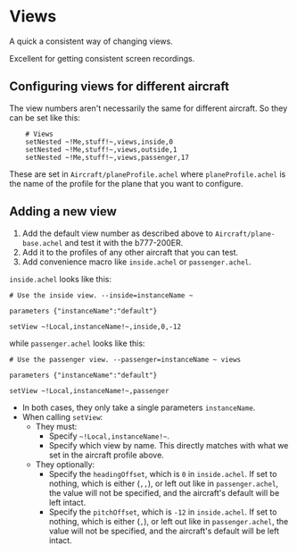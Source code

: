 # Views

A quick a consistent way of changing views.

Excellent for getting consistent screen recordings.

## Configuring views for different aircraft

The view numbers aren't necessarily the same for different aircraft. So they can be set like this:

```
    # Views
    setNested ~!Me,stuff!~,views,inside,0
    setNested ~!Me,stuff!~,views,outside,1
    setNested ~!Me,stuff!~,views,passenger,17
```

These are set in `Aircraft/planeProfile.achel` where `planeProfile.achel` is the name of the profile for the plane that you want to configure.

## Adding a new view

1. Add the default view number as described above to `Aircraft/plane-base.achel` and test it with the b777-200ER.
1. Add it to the profiles of any other aircraft that you can test.
1. Add convenience macro like `inside.achel` or `passenger.achel`.

`inside.achel` looks like this:

```
# Use the inside view. --inside=instanceName ~

parameters {"instanceName":"default"}

setView ~!Local,instanceName!~,inside,0,-12
```

while `passenger.achel` looks like this:

```
# Use the passenger view. --passenger=instanceName ~ views

parameters {"instanceName":"default"}

setView ~!Local,instanceName!~,passenger
```

* In both cases, they only take a single parameters `instanceName`.
* When calling `setView`:
    * They must:
        * Specify `~!Local,instanceName!~`.
        * Specify which view by name. This directly matches with what we set in the aircraft profile above.
    * They optionally:
        * Specify the `headingOffset`, which is `0` in `inside.achel`. If set to nothing, which is either (`,,`), or left out like in `passenger.achel`, the value will not be specified, and the aircraft's default will be left intact.
        * Specify the `pitchOffset`, which is `-12` in `inside.achel`. If set to nothing, which is either (`,`), or left out like in `passenger.achel`, the value will not be specified, and the aircraft's default will be left intact.
